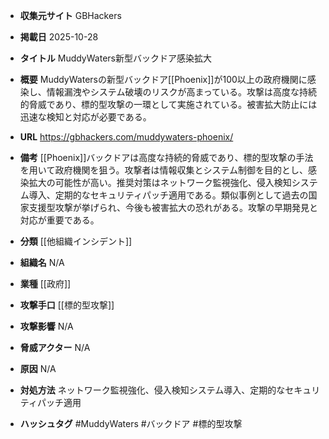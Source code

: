 - **収集元サイト**
GBHackers

- **掲載日**
2025-10-28

- **タイトル**
MuddyWaters新型バックドア感染拡大

- **概要**
MuddyWatersの新型バックドア[[Phoenix]]が100以上の政府機関に感染し、情報漏洩やシステム破壊のリスクが高まっている。攻撃は高度な持続的脅威であり、標的型攻撃の一環として実施されている。被害拡大防止には迅速な検知と対応が必要である。

- **URL**
https://gbhackers.com/muddywaters-phoenix/

- **備考**
[[Phoenix]]バックドアは高度な持続的脅威であり、標的型攻撃の手法を用いて政府機関を狙う。攻撃者は情報収集とシステム制御を目的とし、感染拡大の可能性が高い。推奨対策はネットワーク監視強化、侵入検知システム導入、定期的なセキュリティパッチ適用である。類似事例として過去の国家支援型攻撃が挙げられ、今後も被害拡大の恐れがある。攻撃の早期発見と対応が重要である。

- **分類**
[[他組織インシデント]]

- **組織名**
N/A

- **業種**
[[政府]]

- **攻撃手口**
[[標的型攻撃]]

- **攻撃影響**
N/A

- **脅威アクター**
N/A

- **原因**
N/A

- **対処方法**
ネットワーク監視強化、侵入検知システム導入、定期的なセキュリティパッチ適用

- **ハッシュタグ**
#MuddyWaters #バックドア #標的型攻撃
